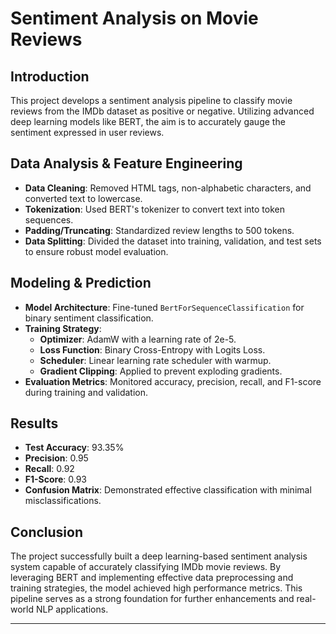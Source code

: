 # Sentiment Analysis on Movie Reviews

## Introduction

This project develops a sentiment analysis pipeline to classify movie reviews from the IMDb dataset as positive or negative. Utilizing advanced deep learning models like BERT, the aim is to accurately gauge the sentiment expressed in user reviews.

## Data Analysis & Feature Engineering

- **Data Cleaning**: Removed HTML tags, non-alphabetic characters, and converted text to lowercase.
- **Tokenization**: Used BERT's tokenizer to convert text into token sequences.
- **Padding/Truncating**: Standardized review lengths to 500 tokens.
- **Data Splitting**: Divided the dataset into training, validation, and test sets to ensure robust model evaluation.

## Modeling & Prediction

- **Model Architecture**: Fine-tuned `BertForSequenceClassification` for binary sentiment classification.
- **Training Strategy**:
  - **Optimizer**: AdamW with a learning rate of 2e-5.
  - **Loss Function**: Binary Cross-Entropy with Logits Loss.
  - **Scheduler**: Linear learning rate scheduler with warmup.
  - **Gradient Clipping**: Applied to prevent exploding gradients.
- **Evaluation Metrics**: Monitored accuracy, precision, recall, and F1-score during training and validation.

## Results

- **Test Accuracy**: 93.35%
- **Precision**: 0.95
- **Recall**: 0.92
- **F1-Score**: 0.93
- **Confusion Matrix**: Demonstrated effective classification with minimal misclassifications.

## Conclusion

The project successfully built a deep learning-based sentiment analysis system capable of accurately classifying IMDb movie reviews. By leveraging BERT and implementing effective data preprocessing and training strategies, the model achieved high performance metrics. This pipeline serves as a strong foundation for further enhancements and real-world NLP applications.

---
